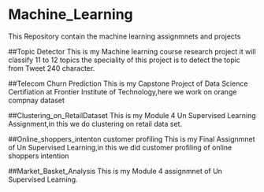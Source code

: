 # Machine_Learning
This Repository contain the machine learning assignmnets and projects

##Topic Detector
This is my Machine learning course research project it will classify 11 to 12 topics the speciality of this project is to detect the topic
from Tweet 240 character.

##Telecom Churn Prediction
This is my Capstone Project of Data Science Certifiation at Frontier Institute of Technology,here we work on orange compnay dataset

##Clustering_on_RetailDataset
This is my Module 4 Un Supervised Learning Assignment,in this we do clustering on retail data set.

##Online_shoppers_intenton customer profiling
This is my Final Assignmnet of Un Supervised Learning,in this we did customer profiling of online shoppers intention

##Market_Basket_Analysis
This is my Module 4 assignmnet of Un Supervised Learning.


